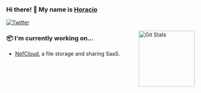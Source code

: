 ### Hi there! 👋 My name is [Horacio](https://twitter.com/hsantoyo_sec)

<!--
**hs2600/hs2600** is a ✨ _special_ ✨ repository because its `README.md` (this file) appears on your GitHub profile.

Here are some ideas to get you started:

- 🔭 I’m currently working on ...
- 🌱 I’m currently learning ...
- 👯 I’m looking to collaborate on ...
- 🤔 I’m looking for help with ...
- 💬 Ask me about ...
- 📫 How to reach me: ...
- 😄 Pronouns: ...
- ⚡ Fun fact: ...
-->

<p>
  <a href="https://twitter.com/hsantoyo_sec">
    <img alt="Twitter" src="https://img.shields.io/twitter/follow/hsantoyo_sec?style=for-the-badge&logo=twitter&color=00ACEE">
  </a>  
  
</p>

<a href="https://github.com/danharrin"><img alt="Git Stats" src="https://github-readme-stats.vercel.app/api?username=danharrin&show_icons=true" align="right" height="150" /></a>

### 📦 I'm currently working on...
- [NefCloud](https://nefcloud.com), a file storage and sharing SaaS.

